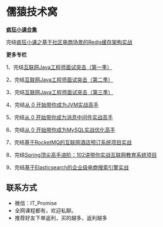 # 儒猿技术窝

[**疯狂小课合集**](https://apppukyptrl1086.pc.xiaoe-tech.com/detail/p_61e5174be4b006fc46c32a2a/6)

完结[疯狂小课之基于社区电商场景的Redis缓存架构实战](https://apppukyptrl1086.pc.xiaoe-tech.com/detail/p_61e50e08e4b053091f901a54/6)

**更多专栏**

1、完结[互联网Java工程师面试突击（第一季）](https://apppukyptrl1086.pc.xiaoe-tech.com/detail/p_61e4ebb2e4b094754e9509cc/6)

2、完结[互联网Java工程师面试突击（第二季）](https://apppukyptrl1086.pc.xiaoe-tech.com/detail/p_61e4ebb2e4b094754e9509cc/6)

3、完结[互联网Java工程师面试突击（第三季）](https://apppukyptrl1086.pc.xiaoe-tech.com/detail/p_61e4ebb2e4b094754e9509cc/6)

4、完结[从 0 开始带你成为JVM实战高手](https://apppukyptrl1086.pc.xiaoe-tech.com/detail/p_61e4ebb2e4b094754e9509cc/6)

5、完结[从 0 开始带你成为消息中间件实战高手](https://apppukyptrl1086.pc.xiaoe-tech.com/detail/p_61e4ebb2e4b094754e9509cc/6)

6、完结[从 0 开始带你成为MySQL实战优化高手](https://apppukyptrl1086.pc.xiaoe-tech.com/detail/p_61e4ebb2e4b094754e9509cc/6)

7、完结[基于RocketMQ的互联网酒店预订系统项目实战](https://apppukyptrl1086.pc.xiaoe-tech.com/detail/p_61e4ebb2e4b094754e9509cc/6)

8、完结[Spring顶尖高手进阶：102讲带你实战互联网教育系统项目](https://apppukyptrl1086.pc.xiaoe-tech.com/detail/p_61e4ebb2e4b094754e9509cc/6)

9、完结[基于Elasticsearch的企业级电商搜索引擎实战](https://apppukyptrl1086.pc.xiaoe-tech.com/detail/p_61e4ebb2e4b094754e9509cc/6)

## **联系方式**
-  微信：IT_Promise
-  全网课程都有，欢迎私聊。
-  推荐好友下单返利，买的越多，返利越多